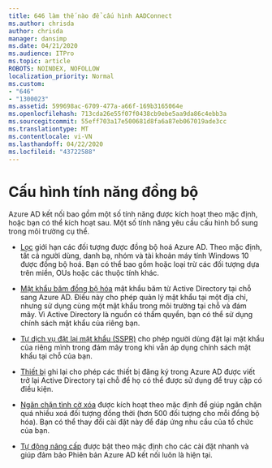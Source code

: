 ```yaml
---
title: 646 làm thế nào để cấu hình AADConnect
ms.author: chrisda
author: chrisda
manager: dansimp
ms.date: 04/21/2020
ms.audience: ITPro
ms.topic: article
ROBOTS: NOINDEX, NOFOLLOW
localization_priority: Normal
ms.custom:
- "646"
- "1300023"
ms.assetid: 599698ac-6709-477a-a66f-169b3165064e
ms.openlocfilehash: 713cda26e55f07f0438cb9ebe5aa9da86c4ebb3a
ms.sourcegitcommit: 55eff703a17e500681d8fa6a87eb067019ade3cc
ms.translationtype: MT
ms.contentlocale: vi-VN
ms.lasthandoff: 04/22/2020
ms.locfileid: "43722588"
---
```

# <a name="configure-sync-features"></a>Cấu hình tính năng đồng bộ

Azure AD kết nối bao gồm một số tính năng được kích hoạt theo mặc định, hoặc bạn có thể kích hoạt sau. Một số tính năng yêu cầu cấu hình bổ sung trong môi trường cụ thể.

- [Lọc](https://docs.microsoft.com/azure/active-directory/connect/active-directory-aadconnectsync-configure-filtering) giới hạn các đối tượng được đồng bộ hoá Azure AD. Theo mặc định, tất cả người dùng, danh bạ, nhóm và tài khoản máy tính Windows 10 được đồng bộ hoá. Bạn có thể bao gồm hoặc loại trừ các đối tượng dựa trên miền, OUs hoặc các thuộc tính khác.

- [Mật khẩu băm đồng bộ hóa](https://docs.microsoft.com/azure/active-directory/connect/active-directory-aadconnectsync-implement-password-hash-synchronization) mật khẩu băm từ Active Directory tại chỗ sang Azure AD. Điều này cho phép quản lý mật khẩu tại một địa chỉ, nhưng sử dụng cùng một mật khẩu trong môi trường tại chỗ và đám mây. Vì Active Directory là nguồn có thẩm quyền, bạn có thể sử dụng chính sách mật khẩu của riêng bạn.

- [Tự dịch vụ đặt lại mật khẩu (SSPR)](https://docs.microsoft.com/azure/active-directory/authentication/quickstart-sspr) cho phép người dùng đặt lại mật khẩu của riêng mình trong đám mây trong khi vẫn áp dụng chính sách mật khẩu tại chỗ của bạn.

- [Thiết bị](https://docs.microsoft.com/azure/active-directory/connect/active-directory-aadconnect-feature-device-writeback) ghi lại cho phép các thiết bị đăng ký trong Azure AD được viết trở lại Active Directory tại chỗ để họ có thể được sử dụng để truy cập có điều kiện.

- [Ngăn chặn tình cờ xóa](https://docs.microsoft.com/azure/active-directory/connect/active-directory-aadconnectsync-feature-prevent-accidental-deletes) được kích hoạt theo mặc định để giúp ngăn chặn quá nhiều xoá đối tượng đồng thời (hơn 500 đối tượng cho mỗi đồng bộ hóa). Bạn có thể thay đổi cài đặt này để đáp ứng nhu cầu của tổ chức của bạn.

- [Tự động nâng cấp](https://docs.microsoft.com/azure/active-directory/connect/active-directory-aadconnect-feature-automatic-upgrade) được bật theo mặc định cho các cài đặt nhanh và giúp đảm bảo Phiên bản Azure AD kết nối luôn là hiện tại.

